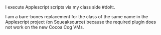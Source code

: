 I execute Applescript scripts via my class side #doIt:.

I am a bare-bones replacement for the class of the same name in the Applescript project (on Squeaksource) because the required plugin does not work on the new Cocoa Cog VMs.